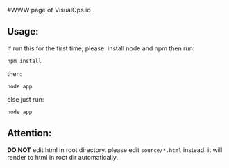 #WWW page of VisualOps.io

## Usage:
If run this for the first time, please:
install node and npm then run: 
    
    npm install
    
then:  
    
    node app
    
else just run:
    
    node app

## Attention:

**DO NOT** edit html in root directory. please edit `source/*.html` instead. it will render to html in root dir automatically.